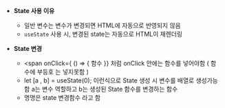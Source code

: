 - **State 사용 이유**
  - 일반 변수는 변수가 변경되면 HTML에 자동으로 반영되지 않음
  - `useState` 사용 시, 변경된 state는 자동으로 HTML이 재렌더링

- **State 변경**
  - <span onClick={ () => { 함수 }} 처럼 onClick 안에는 함수를 넣어야함 ( 함수에 부등호 는 넣지못함 )
  -  let [a , b] = useState(0);   이런식으로 State 생성 시 변수를 배열로 생성가능함  a는 변수 역할하고 b는 생성된 State 함수를 변경하는 함수
  -  명명은 state 변경함수 라고 함 



